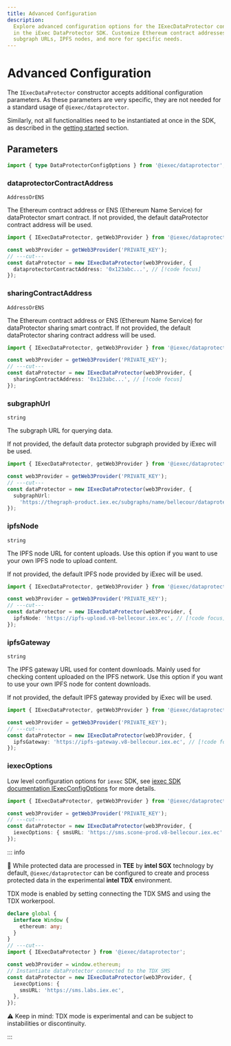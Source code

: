 ```yaml
---
title: Advanced Configuration
description:
  Explore advanced configuration options for the IExecDataProtector constructor
  in the iExec DataProtector SDK. Customize Ethereum contract addresses,
  subgraph URLs, IPFS nodes, and more for specific needs.
---
```


# Advanced Configuration

The `IExecDataProtector` constructor accepts additional configuration
parameters. As these parameters are very specific, they are not needed for a
standard usage of `@iexec/dataprotector`.

Similarly, not all functionalities need to be instantiated at once in the SDK,
as described in the [getting started](../getting-started.md#instantiate-sdk)
section.

## Parameters

```ts twoslash
import { type DataProtectorConfigOptions } from '@iexec/dataprotector';
```

### dataprotectorContractAddress <ChainNotSupportedBadge />

`AddressOrENS`

The Ethereum contract address or ENS (Ethereum Name Service) for dataProtector
smart contract. If not provided, the default dataProtector contract address will
be used.

```ts twoslash
import { IExecDataProtector, getWeb3Provider } from '@iexec/dataprotector';

const web3Provider = getWeb3Provider('PRIVATE_KEY');
// ---cut---
const dataProtector = new IExecDataProtector(web3Provider, {
  dataprotectorContractAddress: '0x123abc...', // [!code focus]
});
```

### sharingContractAddress

`AddressOrENS`

The Ethereum contract address or ENS (Ethereum Name Service) for dataProtector
sharing smart contract. If not provided, the default dataProtector sharing
contract address will be used.

```ts twoslash
import { IExecDataProtector, getWeb3Provider } from '@iexec/dataprotector';

const web3Provider = getWeb3Provider('PRIVATE_KEY');
// ---cut---
const dataProtector = new IExecDataProtector(web3Provider, {
  sharingContractAddress: '0x123abc...', // [!code focus]
});
```

### subgraphUrl

`string`

The subgraph URL for querying data.

If not provided, the default data protector subgraph provided by iExec will be
used.

```ts twoslash
import { IExecDataProtector, getWeb3Provider } from '@iexec/dataprotector';

const web3Provider = getWeb3Provider('PRIVATE_KEY');
// ---cut---
const dataProtector = new IExecDataProtector(web3Provider, {
  subgraphUrl:
    'https://thegraph-product.iex.ec/subgraphs/name/bellecour/dataprotector', // [!code focus]
});
```

### ipfsNode

`string`

The IPFS node URL for content uploads. Use this option if you want to use your
own IPFS node to upload content.

If not provided, the default IPFS node provided by iExec will be used.

```ts twoslash
import { IExecDataProtector, getWeb3Provider } from '@iexec/dataprotector';

const web3Provider = getWeb3Provider('PRIVATE_KEY');
// ---cut---
const dataProtector = new IExecDataProtector(web3Provider, {
  ipfsNode: 'https://ipfs-upload.v8-bellecour.iex.ec', // [!code focus]
});
```

### ipfsGateway

`string`

The IPFS gateway URL used for content downloads. Mainly used for checking
content uploaded on the IPFS network. Use this option if you want to use your
own IPFS node for content downloads.

If not provided, the default IPFS gateway provided by iExec will be used.

```ts twoslash
import { IExecDataProtector, getWeb3Provider } from '@iexec/dataprotector';

const web3Provider = getWeb3Provider('PRIVATE_KEY');
// ---cut---
const dataProtector = new IExecDataProtector(web3Provider, {
  ipfsGateway: 'https://ipfs-gateway.v8-bellecour.iex.ec', // [!code focus]
});
```

### iexecOptions

Low level configuration options for `iexec` SDK, see
[iexec SDK documentation IExecConfigOptions](https://github.com/iExecBlockchainComputing/iexec-sdk/blob/master/docs/interfaces/IExecConfigOptions.md)
for more details.

```ts twoslash
import { IExecDataProtector, getWeb3Provider } from '@iexec/dataprotector';

const web3Provider = getWeb3Provider('PRIVATE_KEY');
// ---cut---
const dataProtector = new IExecDataProtector(web3Provider, {
  iexecOptions: { smsURL: 'https://sms.scone-prod.v8-bellecour.iex.ec' }, // [!code focus]
});
```

::: info

🧪 While protected data are processed in **TEE** by **intel SGX** technology by
default, `@iexec/dataprotector` can be configured to create and process
protected data in the experimental **intel TDX** environment.

TDX mode is enabled by setting connecting the TDX SMS and using the TDX
workerpool.

```ts twoslash [Browser]
declare global {
  interface Window {
    ethereum: any;
  }
}
// ---cut---
import { IExecDataProtector } from '@iexec/dataprotector';

const web3Provider = window.ethereum;
// Instantiate dataProtector connected to the TDX SMS
const dataProtector = new IExecDataProtector(web3Provider, {
  iexecOptions: {
    smsURL: 'https://sms.labs.iex.ec',
  },
});
```

⚠️ Keep in mind: TDX mode is experimental and can be subject to instabilities or
discontinuity.

:::

<script setup>
import ChainNotSupportedBadge from '@/components/ChainNotSupportedBadge.vue'
</script>
